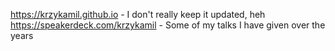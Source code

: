 https://krzykamil.github.io - I don't really keep it updated, heh
https://speakerdeck.com/krzykamil - Some of my talks I have given over the years

